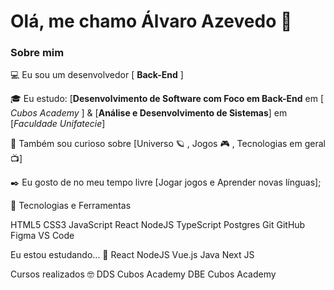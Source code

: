 # Olá, me chamo Álvaro Azevedo 👋


### Sobre mim

💻 Eu sou um desenvolvedor [ **Back-End** ]

🎓 Eu estudo: [**Desenvolvimento de Software com Foco em Back-End** em [ *Cubos Academy* ] & [**Análise e Desenvolvimento de Sistemas**] em [*Faculdade Unifatecie*]

🔎 Também sou curioso sobre [Universo 🪐 , Jogos 🎮 , Tecnologias em geral 📺]

✒️ Eu gosto de no meu tempo livre [Jogar jogos e Aprender novas línguas];


🔧
Tecnologias e Ferramentas

HTML5 CSS3 JavaScript React NodeJS TypeScript Postgres Git GitHub Figma VS Code

Eu estou estudando... 🧩
React NodeJS Vue.js Java Next JS

Cursos realizados 🤓
DDS Cubos Academy DBE Cubos Academy
